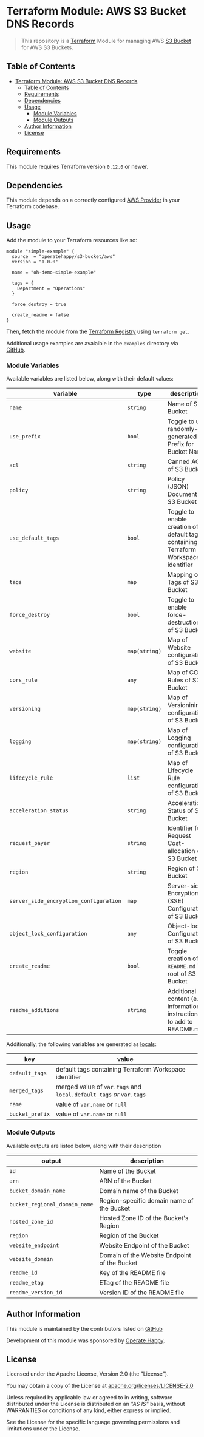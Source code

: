 # Terraform Module: AWS S3 Bucket DNS Records

> This repository is a [Terraform](https://terraform.io/) Module for managing AWS [S3 Bucket](https://docs.aws.amazon.com/AmazonS3/latest/dev/UsingBucket.html) for AWS S3 Buckets.

## Table of Contents

- [Terraform Module: AWS S3 Bucket DNS Records](#terraform-module-aws-s3-bucket-dns-records)
  - [Table of Contents](#table-of-contents)
  - [Requirements](#requirements)
  - [Dependencies](#dependencies)
  - [Usage](#usage)
    - [Module Variables](#module-variables)
    - [Module Outputs](#module-outputs)
  - [Author Information](#author-information)
  - [License](#license)

## Requirements

This module requires Terraform version `0.12.0` or newer.

## Dependencies

This module depends on a correctly configured [AWS Provider](https://www.terraform.io/docs/providers/aws/index.html) in your Terraform codebase.

## Usage

Add the module to your Terraform resources like so:

```hcl
module "simple-example" {
  source  = "operatehappy/s3-bucket/aws"
  version = "1.0.0"

  name = "oh-demo-simple-example"

  tags = {
    Department = "Operations"
  }

  force_destroy = true

  create_readme = false
}
```

Then, fetch the module from the [Terraform Registry](https://registry.terraform.io/modules/operatehappy/s3-bucket) using `terraform get`.

Additional usage examples are avaialble in the `examples` directory via [GitHub](https://github.com/operatehappy/terraform-aws-s3-buckets/tree/master/examples).

### Module Variables

Available variables are listed below, along with their default values:

| variable                               | type          | description                                                                          | default         |
|----------------------------------------|---------------|--------------------------------------------------------------------------------------|-----------------|
| `name`                                 | `string`      | Name of S3 Bucket                                                                    |                 |
| `use_prefix`                           | `bool`        | Toggle to use randomly-generated Prefix for Bucket Name                              | `false`         |
| `acl`                                  | `string`      | Canned ACL of S3 Bucket                                                              | `"private"`     |
| `policy`                               | `string`      | Policy (JSON) Document of S3 Bucket                                                  | `null`          |
| `use_default_tags`                     | `bool`        | Toggle to enable creation of default tags, containing Terraform Workspace identifier | `true`          |
| `tags`                                 | `map`         | Mapping of Tags of S3 Bucket                                                         | `{}`            |
| `force_destroy`                        | `bool`        | Toggle to enable force-destruction of S3 Bucket                                      | `false`         |
| `website`                              | `map(string)` | Map of Website configuration of S3 Bucket                                            | `{}`            |
| `cors_rule`                            | `any`         | Map of CORS Rules of S3 Bucket                                                       | `{}`            |
| `versioning`                           | `map(string)` | Map of Versionining configuration of S3 Bucket                                       | `{}`            |
| `logging`                              | `map(string)` | Map of Logging configuration of S3 Bucket                                            | `{}`            |
| `lifecycle_rule`                       | `list`        | Map of Lifecycle Rule configuration of S3 Bucket                                     | `[]`            |
| `acceleration_status`                  | `string`      | Acceleration Status of S3 Bucket                                                     | `null`          |
| `request_payer`                        | `string`      | Identifier for Request Cost-allocation of S3 Bucket                                  | `"BucketOwner"` |
| `region`                               | `string`      | Region of S3 Bucket                                                                  | `null`          |
| `server_side_encryption_configuration` | `map`         | Server-side Encryption (SSE) Configuration of S3 Bucket                              | `{}`            |
| `object_lock_configuration`            | `any`         | Object-lock Configuration of S3 Bucket                                               | `{}`            |
| `create_readme`                        | `bool`        | Toggle creation of `README.md` in root of S3 Bucket                                  | `true`          |
| `readme_additions`                     | `string`      | Additional content (e.g.: information, instructions) to add to README.md             | `""`            |

Additionally, the following variables are generated as [locals](https://www.terraform.io/docs/configuration/locals.html):

| key             | value                                                               |
|-----------------|---------------------------------------------------------------------|
| `default_tags`  | default tags containing Terraform Workspace identifier              |
| `merged_tags`   | merged value of `var.tags` and `local.default_tags` _or_ `var.tags` |
| `name`          | value of `var.name` or `null`                                       |
| `bucket_prefix` | value of `var.name` or `null`                                       |

### Module Outputs

Available outputs are listed below, along with their description

| output                        | description                                  |
|-------------------------------|----------------------------------------------|
| `id`                          | Name of the Bucket                           |
| `arn`                         | ARN of the Bucket                            |
| `bucket_domain_name`          | Domain name of the Bucket                    |
| `bucket_regional_domain_name` | Region-specific domain name of the Bucket    |
| `hosted_zone_id`              | Hosted Zone ID of the Bucket's Region        |
| `region`                      | Region of the Bucket                         |
| `website_endpoint`            | Website Endpoint of the Bucket               |
| `website_domain`              | Domain of the Website Endpoint of the Bucket |
| `readme_id`                   | Key of the README file                       |
| `readme_etag`                 | ETag of the README file                      |
| `readme_version_id`           | Version ID of the README file                |

## Author Information

This module is maintained by the contributors listed on [GitHub](https://github.com/operatehappy/terraform-aws-route53-workmail-records/graphs/contributors)

Development of this module was sponsored by [Operate Happy](https://github.com/operatehappy).

## License

Licensed under the Apache License, Version 2.0 (the "License").

You may obtain a copy of the License at [apache.org/licenses/LICENSE-2.0](http://www.apache.org/licenses/LICENSE-2.0)

Unless required by applicable law or agreed to in writing, software distributed under the License is distributed on an _"AS IS"_ basis, without WARRANTIES or conditions of any kind, either express or implied.

See the License for the specific language governing permissions and limitations under the License.
